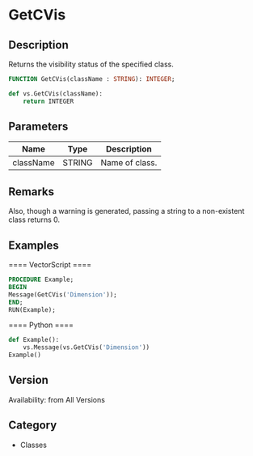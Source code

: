 # GetCVis

## Description
Returns the visibility status of the specified class.

```pascal
FUNCTION GetCVis(className : STRING): INTEGER;
```

```python
def vs.GetCVis(className):
    return INTEGER
```

## Parameters
|Name|Type|Description|
|---|---|---|
|className|STRING|Name of class.|

## Remarks
Also, though a warning is generated, passing a string to a non-existent class returns 0.

## Examples
==== VectorScript ====
```pascal
PROCEDURE Example;
BEGIN
Message(GetCVis('Dimension'));
END;
RUN(Example);
```
==== Python ====
```python
def Example():
	vs.Message(vs.GetCVis('Dimension'))
Example()
```

## Version
Availability: from All Versions

## Category
* Classes

